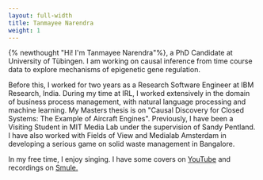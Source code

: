 ```yaml
---
layout: full-width
title: Tanmayee Narendra
weight: 1
---
```

{% newthought "Hi! I'm Tanmayee Narendra"%}, a PhD Candidate at University of Tübingen. I am working on causal inference from time course data to explore mechanisms of epigenetic gene regulation.

Before this, I worked for two years as a Research Software Engineer at IBM Research, India. During my time at IRL, I worked extensively in the domain of business process management, with natural language processing and machine learning. My Masters thesis is on "Causal Discovery for Closed Systems: The Example of Aircraft Engines". Previously, I have been a Visiting Student in MIT Media Lab under the supervision of Sandy Pentland. I have also worked with Fields of View and Medialab Amsterdam in developing a serious game on solid waste management in Bangalore.

In my free time, I enjoy singing. I have some covers on [YouTube](https://www.youtube.com/watch?v=A1n0NKEndfs&list=PLqcR77bpV0rQlXiWEpXeDXIgAzivEEm11) and recordings on [Smule.](https://www.smule.com/triptoes)
